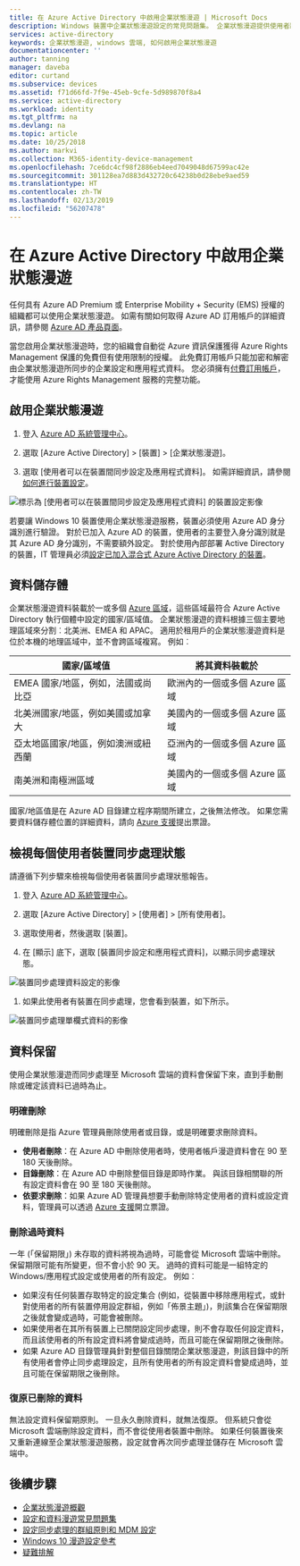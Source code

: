 ```yaml
---
title: 在 Azure Active Directory 中啟用企業狀態漫遊 | Microsoft Docs
description: Windows 裝置中企業狀態漫遊設定的常見問題集。 企業狀態漫遊提供使用者跨 Windows 裝置的一致體驗，並且減少設定新的裝置所需的時間。
services: active-directory
keywords: 企業狀態漫遊, windows 雲端, 如何啟用企業狀態漫遊
documentationcenter: ''
author: tanning
manager: daveba
editor: curtand
ms.subservice: devices
ms.assetid: f71d66fd-7f9e-45eb-9cfe-5d989870f8a4
ms.service: active-directory
ms.workload: identity
ms.tgt_pltfrm: na
ms.devlang: na
ms.topic: article
ms.date: 10/25/2018
ms.author: markvi
ms.collection: M365-identity-device-management
ms.openlocfilehash: 7ce6dc4cf98f2886eb4eed7049048d67599ac42e
ms.sourcegitcommit: 301128ea7d883d432720c64238b0d28ebe9aed59
ms.translationtype: HT
ms.contentlocale: zh-TW
ms.lasthandoff: 02/13/2019
ms.locfileid: "56207478"
---
```

# <a name="enable-enterprise-state-roaming-in-azure-active-directory"></a>在 Azure Active Directory 中啟用企業狀態漫遊
任何具有 Azure AD Premium 或 Enterprise Mobility + Security (EMS) 授權的組織都可以使用企業狀態漫遊。 如需有關如何取得 Azure AD 訂用帳戶的詳細資訊，請參閱 [Azure AD 產品頁面](https://azure.microsoft.com/services/active-directory)。

當您啟用企業狀態漫遊時，您的組織會自動從 Azure 資訊保護獲得 Azure Rights Management 保護的免費但有使用限制的授權。 此免費訂用帳戶只能加密和解密由企業狀態漫遊所同步的企業設定和應用程式資料。 您必須擁有[付費訂用帳戶](https://azure.microsoft.com/pricing/details/information-protection/)，才能使用 Azure Rights Management 服務的完整功能。

## <a name="to-enable-enterprise-state-roaming"></a>啟用企業狀態漫遊

1. 登入 [Azure AD 系統管理中心](https://aad.portal.azure.com/)。

1. 選取 [Azure Active Directory] &gt; [裝置] &gt; [企業狀態漫遊]。

1. 選取 [使用者可以在裝置間同步設定及應用程式資料]。 如需詳細資訊，請參閱[如何進行裝置設定](https://docs.microsoft.com/azure/active-directory/device-management-azure-portal)。
  
  ![標示為 [使用者可以在裝置間同步設定及應用程式資料] 的裝置設定影像](./media/enterprise-state-roaming-enable/device-settings.png)
  
若要讓 Windows 10 裝置使用企業狀態漫遊服務，裝置必須使用 Azure AD 身分識別進行驗證。 對於已加入 Azure AD 的裝置，使用者的主要登入身分識別就是其 Azure AD 身分識別，不需要額外設定。 對於使用內部部署 Active Directory 的裝置，IT 管理員必須[設定已加入混合式 Azure Active Directory 的裝置](https://docs.microsoft.com/azure/active-directory/devices/hybrid-azuread-join-manual-steps)。 

## <a name="data-storage"></a>資料儲存體
企業狀態漫遊資料裝載於一或多個 [Azure 區域](https://azure.microsoft.com/regions/)，這些區域最符合 Azure Active Directory 執行個體中設定的國家/區域值。 企業狀態漫遊的資料根據三個主要地理區域來分割︰北美洲、EMEA 和 APAC。 適用於租用戶的企業狀態漫遊資料是位於本機的地理區域中，並不會跨區域複寫。  例如︰

國家/區域值 | 將其資料裝載於
---------------------|-------------------------
EMEA 國家/地區，例如，法國或尚比亞 | 歐洲內的一個或多個 Azure 區域 
北美洲國家/地區，例如美國或加拿大 | 美國內的一個或多個 Azure 區域
亞太地區國家/地區，例如澳洲或紐西蘭 | 亞洲內的一個或多個 Azure 區域
南美洲和南極洲區域 | 美國內的一個或多個 Azure 區域

國家/地區值是在 Azure AD 目錄建立程序期間所建立，之後無法修改。 如果您需要資料儲存體位置的詳細資料，請向 [Azure 支援](https://azure.microsoft.com/support/options/)提出票證。

## <a name="view-per-user-device-sync-status"></a>檢視每個使用者裝置同步處理狀態
請遵循下列步驟來檢視每個使用者裝置同步處理狀態報告。

1. 登入 [Azure AD 系統管理中心](https://aad.portal.azure.com/)。

1. 選取 [Azure Active Directory] &gt; [使用者] &gt; [所有使用者]。

1. 選取使用者，然後選取 [裝置]。

1. 在 [顯示] 底下，選取 [裝置同步設定和應用程式資料]，以顯示同步處理狀態。
  
  ![裝置同步處理資料設定的影像](./media/enterprise-state-roaming-enable/sync-status.png)
  
1. 如果此使用者有裝置在同步處理，您會看到裝置，如下所示。
  
  ![裝置同步處理單欄式資料的影像](./media/enterprise-state-roaming-enable/device-status-row.png)

## <a name="data-retention"></a>資料保留
使用企業狀態漫遊而同步處理至 Microsoft 雲端的資料會保留下來，直到手動刪除或確定該資料已過時為止。 

### <a name="explicit-deletion"></a>明確刪除
明確刪除是指 Azure 管理員刪除使用者或目錄，或是明確要求刪除資料。

* **使用者刪除**：在 Azure AD 中刪除使用者時，使用者帳戶漫遊資料會在 90 至 180 天後刪除。 
* **目錄刪除**：在 Azure AD 中刪除整個目錄是即時作業。 與該目錄相關聯的所有設定資料會在 90 至 180 天後刪除。 
* **依要求刪除**：如果 Azure AD 管理員想要手動刪除特定使用者的資料或設定資料，管理員可以透過 [Azure 支援](https://azure.microsoft.com/support/)開立票證。 

### <a name="stale-data-deletion"></a>刪除過時資料
一年 (「保留期限」) 未存取的資料將視為過時，可能會從 Microsoft 雲端中刪除。 保留期限可能有所變更，但不會小於 90 天。 過時的資料可能是一組特定的 Windows/應用程式設定或使用者的所有設定。 例如︰

* 如果沒有任何裝置存取特定的設定集合 (例如，從裝置中移除應用程式，或針對使用者的所有裝置停用設定群組，例如「佈景主題」)，則該集合在保留期限之後就會變成過時，可能會被刪除。 
* 如果使用者在其所有裝置上已關閉設定同步處理，則不會存取任何設定資料，而且該使用者的所有設定資料將會變成過時，而且可能在保留期限之後刪除。 
* 如果 Azure AD 目錄管理員針對整個目錄關閉企業狀態漫遊，則該目錄中的所有使用者會停止同步處理設定，且所有使用者的所有設定資料會變成過時，並且可能在保留期限之後刪除。 

### <a name="deleted-data-recovery"></a>復原已刪除的資料
無法設定資料保留期原則。 一旦永久刪除資料，就無法復原。 但系統只會從 Microsoft 雲端刪除設定資料，而不會從使用者裝置中刪除。 如果任何裝置後來又重新連線至企業狀態漫遊服務，設定就會再次同步處理並儲存在 Microsoft 雲端中。

## <a name="next-steps"></a>後續步驟

* [企業狀態漫遊概觀](enterprise-state-roaming-overview.md)
* [設定和資料漫遊常見問題集](enterprise-state-roaming-faqs.md)
* [設定同步處理的群組原則和 MDM 設定](enterprise-state-roaming-group-policy-settings.md)
* [Windows 10 漫遊設定參考](enterprise-state-roaming-windows-settings-reference.md)
* [疑難排解](enterprise-state-roaming-troubleshooting.md)
